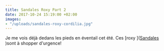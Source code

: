 ```yaml
---
title: Sandales Roxy Part 2
date: 2017-10-24 15:19:00 +02:00
images:
- "/uploads/sandales-roxy-cordilia.jpg"
---
```


Je me vois déjà dedans les pieds en éventail cet été. Ces [roxy ]([Sandales ](https://www.cdiscount.com/chaussures/sandales-roxy-cordilia/f-150-mp03000495.html))sont à shopper d'urgence! 
